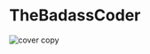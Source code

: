 # TheBadassCoder


![cover copy](https://user-images.githubusercontent.com/20372701/43855413-837e6366-9b13-11e8-8677-b6687c919830.jpg)

